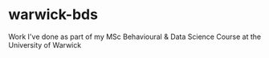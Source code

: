 # warwick-bds

Work I've done as part of my MSc Behavioural & Data Science Course at the University of Warwick
